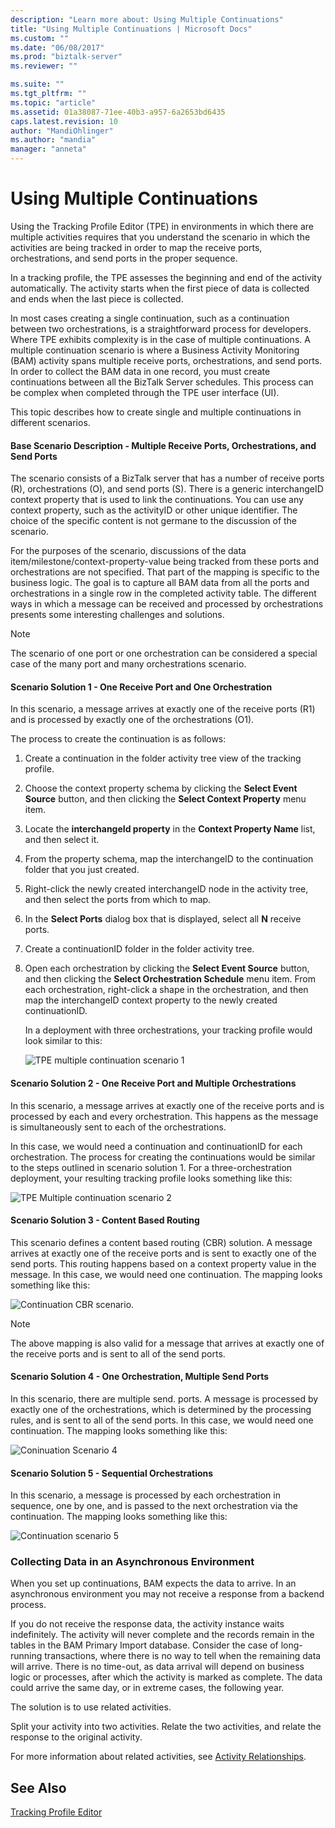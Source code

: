 ```yaml
---
description: "Learn more about: Using Multiple Continuations"
title: "Using Multiple Continuations | Microsoft Docs"
ms.custom: ""
ms.date: "06/08/2017"
ms.prod: "biztalk-server"
ms.reviewer: ""

ms.suite: ""
ms.tgt_pltfrm: ""
ms.topic: "article"
ms.assetid: 01a38087-71ee-40b3-a957-6a2653bd6435
caps.latest.revision: 10
author: "MandiOhlinger"
ms.author: "mandia"
manager: "anneta"
---
```

# Using Multiple Continuations
Using the Tracking Profile Editor (TPE) in environments in which there are multiple activities requires that you understand the scenario in which the activities are being tracked in order to map the receive ports, orchestrations, and send ports in the proper sequence.  
  
 In a tracking profile, the TPE assesses the beginning and end of the activity automatically. The activity starts when the first piece of data is collected and ends when the last piece is collected.  
  
 In most cases creating a single continuation, such as a continuation between two orchestrations, is a straightforward process for developers. Where TPE exhibits complexity is in the case of multiple continuations. A multiple continuation scenario  is where a Business Activity Monitoring (BAM) activity spans multiple receive ports, orchestrations, and send ports. In order to collect the BAM data in one record, you must create continuations between all the BizTalk Server schedules. This process can be complex when completed through the TPE user interface (UI).  
  
 This topic describes how to create single and multiple continuations in different scenarios.  
  
#### Base Scenario Description - Multiple Receive Ports, Orchestrations, and Send Ports  
 The scenario consists of a BizTalk server that has a number of receive ports (R), orchestrations (O), and send ports (S). There is a generic interchangeID context property that is used to link the continuations. You can use any context property, such as the activityID or other unique identifier. The choice of the specific content is not germane to the discussion of the scenario.  
  
 For the purposes of the scenario, discussions of the data item/milestone/context-property-value being tracked from these ports and orchestrations are not specified. That part of the mapping is specific to the business logic. The goal is to capture all BAM data from all the ports and orchestrations in a single row in the completed activity table. The different ways in which a message can be received and processed by orchestrations presents some interesting challenges and solutions.  
  
> [!NOTE]
>  The scenario of one port or one orchestration can be considered a special case of the many port and many orchestrations scenario.  
  
#### Scenario Solution 1 - One Receive Port and One Orchestration  
 In this scenario, a message arrives at exactly one of the receive ports (R1) and is processed by exactly one of the orchestrations (O1).  
  
 The process to create the continuation is as follows:  
  
1. Create a continuation in the folder activity tree view of the tracking profile.  
  
2. Choose the context property schema by clicking the **Select Event Source** button, and then clicking the **Select Context Property** menu item.  
  
3. Locate the **interchangeId property** in the **Context Property Name** list, and then select it.  
  
4. From the property schema, map the interchangeID to the continuation folder that you just created.  
  
5. Right-click the newly created interchangeID node in the activity tree, and then select the ports from which to map.  
  
6. In the **Select Ports** dialog box that is displayed, select all **N** receive ports.  
  
7. Create a continuationID folder in the folder activity tree.  
  
8. Open each orchestration by clicking the **Select Event Source** button, and then clicking the **Select Orchestration Schedule** menu item. From each orchestration, right-click a shape in the orchestration, and then map the interchangeID context property to the newly created continuationID.  
  
   In a deployment with three orchestrations, your tracking profile would look similar to this:  
  
   ![TPE multiple continuation scenario 1](../core/media/4761d680-7218-4404-a636-06739f70f344.gif "4761d680-7218-4404-a636-06739f70f344")  
  
#### Scenario Solution 2 - One Receive Port and Multiple Orchestrations  
 In this scenario, a message arrives at exactly one of the receive ports and is processed by each and every orchestration. This happens as the message is simultaneously sent to each of the orchestrations.  
  
 In this case, we would need a continuation and continuationID for each orchestration. The process for creating the continuations would be similar to the steps outlined in scenario solution 1. For a three-orchestration deployment, your resulting tracking profile looks something like this:  
  
 ![TPE Multiple continuation scenario 2](../core/media/3cebd82f-9192-4d52-84c7-584f24e8ecca.gif "3cebd82f-9192-4d52-84c7-584f24e8ecca")  
  
#### Scenario Solution 3 - Content Based Routing  
 This scenario defines a content based routing (CBR) solution. A message arrives at exactly one of the receive ports and is sent to exactly one of the send ports. This routing happens based on a context property value in the message. In this case, we would need one continuation. The mapping looks something like this:  
  
 ![Continuation CBR scenario.](../core/media/4459a73d-515f-4d6d-a68f-b18eee072df8.gif "4459a73d-515f-4d6d-a68f-b18eee072df8")  
  
> [!NOTE]
>  The above mapping is also valid for a message that arrives at exactly one of the receive ports and is sent to all of the send ports.  
  
#### Scenario Solution 4 - One Orchestration, Multiple Send Ports  
 In this scenario, there are multiple send. ports. A message is processed by exactly one of the orchestrations, which is determined by the processing rules, and is sent to all of the send ports. In this case, we would need one continuation. The mapping looks something like this:  
  
 ![Coninuation Scenario 4](../core/media/3ab10b51-d306-4ad1-acb6-6731e23394ac.gif "3ab10b51-d306-4ad1-acb6-6731e23394ac")  
  
#### Scenario Solution 5 - Sequential Orchestrations  
 In this scenario, a message is processed by each orchestration in sequence, one by one, and is passed to the next orchestration via the continuation. The mapping looks something like this:  
  
 ![Continuation scenario 5](../core/media/563cacee-104c-4f8a-9836-da90aecb7487.gif "563cacee-104c-4f8a-9836-da90aecb7487")  
  
### Collecting Data in an Asynchronous Environment  
 When you set up continuations, BAM expects the data to arrive. In an asynchronous environment you may not receive a response from a backend process.  
  
 If you do not receive the response data, the activity instance waits indefinitely. The activity will never complete and the records remain in the tables in the BAM Primary Import database. Consider the case of long-running transactions, where there is no way to tell when the remaining data will arrive. There is no time-out, as data arrival will depend on business logic or processes, after which the activity is marked as complete. The data could arrive the same day, or in extreme cases, the following year.  
  
 The solution is to use related activities.  
  
 Split your activity into two activities. Relate the two activities, and relate the response to the original activity.  
  
 For more information about related activities, see [Activity Relationships](../core/activity-relationships.md).  
  
## See Also  
 [Tracking Profile Editor](../core/tracking-profile-editor.md)
